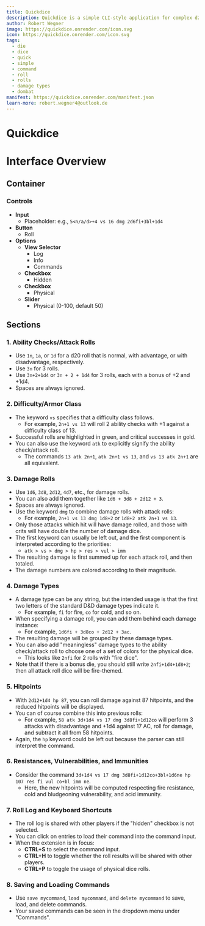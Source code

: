 ```yaml
---
title: Quickdice
description: Quickdice is a simple CLI-style application for complex d20 attack rolls.
author: Robert Wegner
image: https://quickdice.onrender.com/icon.svg
icon: https://quickdice.onrender.com/icon.svg
tags:
  - die
  - dice
  - quick
  - simple
  - command
  - roll
  - rolls
  - damage types
  - dombat
manifest: https://quickdice.onrender.com/manifest.json
learn-more: robert.wegner4@outlook.de
---
```


# Quickdice

# Interface Overview

## Container

### Controls
- **Input**
  - Placeholder: e.g., `5<n/a/d>+4 vs 16 dmg 2d6fi+3bl+1d4`
- **Button**
  - Roll
- **Options**
  - **View Selector**
    - Log
    - Info
    - Commands
  - **Checkbox**
    - Hidden
  - **Checkbox**
    - Physical
  - **Slider**
    - Physical (0-100, default 50)

## Sections

### 1. Ability Checks/Attack Rolls
- Use `1n`, `1a`, or `1d` for a d20 roll that is normal, with advantage, or with disadvantage, respectively.
- Use `3n` for 3 rolls.
- Use `3n+2+1d4` or `3n + 2 + 1d4` for 3 rolls, each with a bonus of +2 and +1d4.
- Spaces are always ignored.

### 2. Difficulty/Armor Class
- The keyword `vs` specifies that a difficulty class follows.
  - For example, `2n+1 vs 13` will roll 2 ability checks with +1 against a difficulty class of 13.
- Successful rolls are highlighted in green, and critical successes in gold.
- You can also use the keyword `atk` to explicitly signify the ability check/attack roll.
  - The commands `13 atk 2n+1`, `atk 2n+1 vs 13`, and `vs 13 atk 2n+1` are all equivalent.

### 3. Damage Rolls
- Use `1d6`, `3d8`, `2d12`, `4d7`, etc., for damage rolls.
- You can also add them together like `1d6 + 3d8 + 2d12 + 3`.
- Spaces are always ignored.
- Use the keyword `dmg` to combine damage rolls with attack rolls:
  - For example, `2n+1 vs 13 dmg 1d8+2` or `1d8+2 atk 2n+1 vs 13`.
- Only those attacks which hit will have damage rolled, and those with crits will have double the number of damage dice.
- The first keyword can usually be left out, and the first component is interpreted according to the priorities:
  - `atk > vs > dmg > hp > res > vul > imm`
- The resulting damage is first summed up for each attack roll, and then totaled.
- The damage numbers are colored according to their magnitude.

### 4. Damage Types
- A damage type can be any string, but the intended usage is that the first two letters of the standard D&D damage types indicate it.
  - For example, `fi` for fire, `co` for cold, and so on.
- When specifying a damage roll, you can add them behind each damage instance:
  - For example, `1d6fi + 3d8co + 2d12 + 3ac`.
- The resulting damage will be grouped by these damage types.
- You can also add "meaningless" damage types to the ability check/attack roll to choose one of a set of colors for the physical dice.
  - This looks like `2nfi` for 2 rolls with "fire dice".
- Note that if there is a bonus die, you should still write `2nfi+1d4+1d8+2`; then all attack roll dice will be fire-themed.

### 5. Hitpoints
- With `2d12+1d4 hp 87`, you can roll damage against 87 hitpoints, and the reduced hitpoints will be displayed.
- You can of course combine this into previous rolls:
  - For example, `58 atk 3d+1d4 vs 17 dmg 3d8fi+1d12co` will perform 3 attacks with disadvantage and +1d4 against 17 AC, roll for damage, and subtract it all from 58 hitpoints.
- Again, the `hp` keyword could be left out because the parser can still interpret the command.

### 6. Resistances, Vulnerabilities, and Immunities
- Consider the command `3d+1d4 vs 17 dmg 3d8fi+1d12co+3bl+1d6ne hp 107 res fi vul co+bl imm ne`.
  - Here, the new hitpoints will be computed respecting fire resistance, cold and bludgeoning vulnerability, and acid immunity.

### 7. Roll Log and Keyboard Shortcuts
- The roll log is shared with other players if the "hidden" checkbox is not selected.
- You can click on entries to load their command into the command input.
- When the extension is in focus:
  - **CTRL+S** to select the command input.
  - **CTRL+H** to toggle whether the roll results will be shared with other players.
  - **CTRL+P** to toggle the usage of physical dice rolls.

### 8. Saving and Loading Commands
- Use `save mycommand`, `load mycommand`, and `delete mycommand` to save, load, and delete commands.
- Your saved commands can be seen in the dropdown menu under "Commands".
